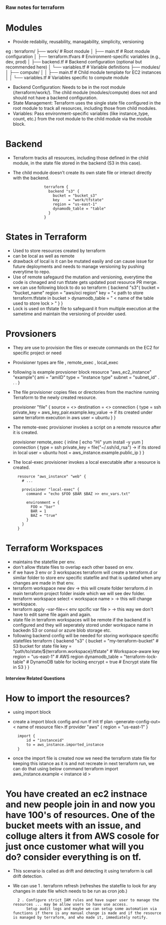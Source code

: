 ### Raw notes for terraform

# Modules
- Provide redabiliy, reusability, managability, simplicity, versioning

eg :
terraform/
├── work/                     # Root module
│   ├── main.tf               # Root module configuration
│   ├── terraform.tfvars      # Environment-specific variables (e.g., dev, prod)
│   ├── backend.tf            # Backend configuration (optional but recommended here)
│   └── variables.tf          # Variable definitions
├── modules/
│   ├── compute/
│   │   ├── main.tf           # Child module template for EC2 instances
│   │   └── variables.tf      # Variables specific to compute module

- Backend Configuration: Needs to be in the root module (/terraform/work/). The child module (modules/compute) does not and should not have a backend configuration.
- State Management: Terraform uses the single state file configured in the root module to track all resources, including those from child modules.
- Variables: Pass environment-specific variables (like instance_type, count, etc.) from the root module to the child module via the module block.

# Backend
- Terraform tracks all resources, including those defined in the child module, in the state file stored in the backend (S3 in this case).
- The child module doesn’t create its own state file or interact directly with the backend.

                    terraform {
                      backend "s3" {
                        bucket = "bucket_s3"
                        key    = "work/tfstate"
                        region = "us-east-1"
                        dynamodb_table = "table"
                      }
                    }

# States in Terraform
- Used to store resources created by terraform
- can be local as well as remote
- drawback of local is it can be mutated easily and can cause issue for future deployments and needs to manage versioning by pushing everytime to repo.
- Use of remote safegaurd the mutation and versioning, everytime the code is chnaged and run tfstate gets updated post resource PR merge.
- we can use following block to do so
    terraform {
        backend "s3"{
            bucket = "bucket_name"
            region = "aws/oci region"
            key = "< path to store terraform.tfstate in bucket >
            dynamodb_table = " < name of the table used to store lock > "
        }
    }
- Lock is used on tfstate file to safeguard it from multiple execution at the sametime and maintain the versioning of provider used.

# Provsioners
- They are use to provision the files or execute commands on the EC2 for specific project or need
- Provisioner types are file , remote_exec , local_exec
- following is example provsioner block
    resource "aws_ec2_instance" "example"{
        ami = "amiID"
        type = "instance type"
        subnet = "subnet_id"
        .
        .
        .
    }

- The file provisioner copies files or directories from the machine running Terraform to the newly created resource.

    provisioner "file" {
        source = <>
        destination = <>
        connection {
            type = ssh
            private_key = aws_key_pair.example.key_value -> if its created under same terraform execution in aws
            user = ubuntu
        }
    }

- The remote-exec provisioner invokes a script on a remote resource after it is created.

    provisioner remote_exec {
        inline [
            echo "Hi"
            yum install -y yum
        ]
        connection {
            type = ssh
            private_key = file("~/.ssh/id_rsa")   -> if its stored in local
            user = ubuntu
            host = aws_instance.example.public_ip
        }
    }

- The local-exec provisioner invokes a local executable after a resource is created.

        resource "aws_instance" "web" {
          # ...

          provisioner "local-exec" {
            command = "echo $FOO $BAR $BAZ >> env_vars.txt"

            environment = {
              FOO = "bar"
              BAR = 1
              BAZ = "true"
            }
          }
        }


# Terraform Workspaces
- maintains the statefile per env.
- don't allow tfstate files to overlap each other based on env.
- if we have 3 env or 3 workspaces terraform will create a terraform.d or similar folder to store env specific statefile and that is updated when any changes are made in that env.
- terraform workspace new dev -> this will create folder terraform.d in main terraform project folder inside which we will see dev folder.
- terraform workspace select < workspace name > -> this will change workspace.
- terraform apply -var-file=< env spcific var file > -> this way we don't have to edit same file again and again.
- state file in terraform workspaces will be remote if the backend.tf is configured and they will seperately stored under workspace name in backedn S3 or consul or azure blob storage etc.
- following backend config will be needed for storing workspace specific statefiles
                    terraform {
                      backend "s3" {
                        bucket         = "my-terraform-bucket"          # S3 bucket for state file
                        key            = "path/to/state/${terraform.workspace}/tfstate"  # Workspace-aware key
                        region         = "us-east-1"                   # AWS region
                        dynamodb_table = "terraform-lock-table"        # DynamoDB table for locking
                        encrypt        = true                          # Encrypt state file in S3
                      }
                    }


#### Interview Related Questions ####

# How to import the resources?
-  using import block
- create a import block config and run tf init tf plan -generate-config-out=< name of resource file>.tf
        provider "aws" {
            region = "us-east-1"
        }

        import {
            id = "instanceid"
            to = aws_instance.imported_instance
        }
- once the import file is created now we need the terraform state file for keeping this istance as it is and not recreate in next terraform run, we can do that using below command
        terraform import aws_instance.example < instance id >

# You have created an ec2 instnace and new people join in and now you have 100's of resources. One of the bucket meets with an issue, and colluge alters it from AWS cosole for just once customer what will you do? consider everything is on tf.
- This scenario is called as drift and detecting it using terraform is call drift detection.
- We can use
        1 . terraform refresh (refreshes the statefile to look for any changes in state file which needs to be run as cron job.)

        2 . Configure strict IAM rules and have super user to manage the resources ... may be allow users to have use access.
            Setup audit logs and maybe we can setup some automation via functions if there is any manual change is made and if the resource is managed by terraform, and who made it, immediately notify.